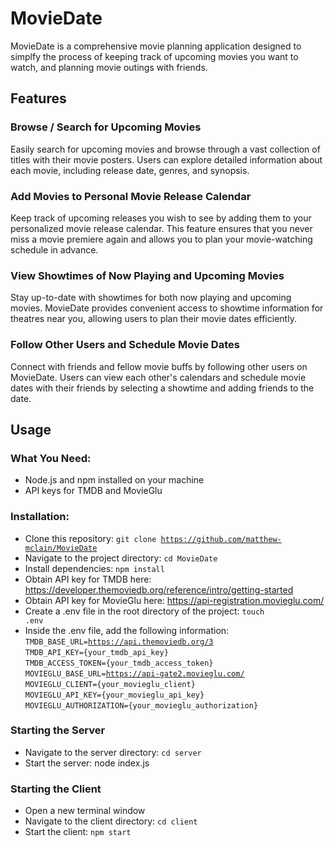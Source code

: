 # MovieDate
MovieDate is a comprehensive movie planning application designed to simplfy the process of keeping track of upcoming movies you want to watch, and planning movie outings with friends.

## Features

### Browse / Search for Upcoming Movies
Easily search for upcoming movies and browse through a vast collection of titles with their movie posters. Users can explore detailed information about each movie, including release date, genres, and synopsis.

### Add Movies to Personal Movie Release Calendar
Keep track of upcoming releases you wish to see by adding them to your personalized movie release calendar. This feature ensures that you never miss a movie premiere again and allows you to plan your movie-watching schedule in advance.

### View Showtimes of Now Playing and Upcoming Movies
Stay up-to-date with showtimes for both now playing and upcoming movies. MovieDate provides convenient access to showtime information for theatres near you, allowing users to plan their movie dates efficiently.

### Follow Other Users and Schedule Movie Dates
Connect with friends and fellow movie buffs by following other users on MovieDate. Users can view each other's calendars and schedule movie dates with their friends by selecting a showtime and adding friends to the date.


## Usage

### What You Need:
   - Node.js and npm installed on your machine
   - API keys for TMDB and MovieGlu

### Installation:
   - Clone this repository: <code>git clone https://github.com/matthew-mclain/MovieDate</code>
   - Navigate to the project directory: <code>cd MovieDate</code>
   - Install dependencies: <code>npm install</code>
   - Obtain API key for TMDB here: https://developer.themoviedb.org/reference/intro/getting-started
   - Obtain API key for MovieGlu here: https://api-registration.movieglu.com/
   - Create a .env file in the root directory of the project: <code>touch .env</code>
   - Inside the .env file, add the following information:<br>
       <code>TMDB_BASE_URL=https://api.themoviedb.org/3</code><br>
       <code>TMDB_API_KEY={your_tmdb_api_key}</code><br>
       <code>TMDB_ACCESS_TOKEN={your_tmdb_access_token}</code><br>
       <code>MOVIEGLU_BASE_URL=https://api-gate2.movieglu.com/</code><br>
       <code>MOVIEGLU_CLIENT={your_movieglu_client}</code><br>
       <code>MOVIEGLU_API_KEY={your_movieglu_api_key}</code><br>
       <code>MOVIEGLU_AUTHORIZATION={your_movieglu_authorization}</code><br>

### Starting the Server
  - Navigate to the server directory: <code>cd server</code>
  - Start the server: node index.js

### Starting the Client
  - Open a new terminal window
  - Navigate to the client directory: <code>cd client</code>
  - Start the client: <code>npm start</code>
